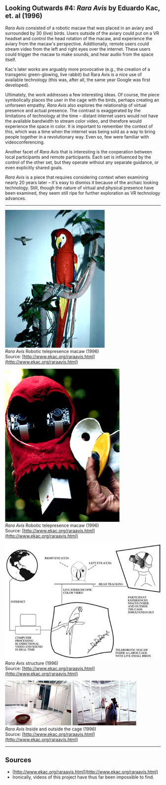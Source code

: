 ## Looking Outwards #4: *Rara Avis* by Eduardo Kac, et. al (1996)

*Rara Avis* consisted of a robotic macaw that was placed in an aviary and surrounded by 30 (live) birds. Users outside of the aviary could put on a VR headset and control the head rotation of the macaw, and experience the aviary from the macaw's perspective. Additionally, remote users could stream video from the left and right eyes over the internet. These users could trigger the macaw to make sounds, and hear audio from the space itself.

Kac's later works are arguably more provocative (e.g., the creation of a transgenic green-glowing, live rabbit) but Rara Avis is a nice use of available technology (this was, after all, the same year Google was first developed). 

Ultimately, the work addresses a few interesting ideas. Of course, the piece symbolically places the user in the cage with the birds, perhaps creating an unforseen empathy. *Rara Avis* also explores the relationship of virtual presence and actual presence. The contrast is exaggerated by the limitations of technology at the time – distant internet users would not have the available bandwidth to stream color video, and therefore would experience the space in color. It is important to remember the context of this, which was a time when the internet was being sold as a way to bring people together in a revolutionary way. Even so, few were familiar with videoconferencing.

Another facet of *Rara Avis* that is interesting is the cooperation between local participants and remote participants. Each set is influenced by the control of the other set, but they operate without any separate guidance, or even explicitly shared goals.

*Rara Avis* is a piece that requires considering context when examining nearly 20 years later – it's easy to dismiss it because of the archaic looking technology. Still, though the nature of virtual and physical presence have been examined, they seem still ripe for further exploration as VR technology advances. 

---

![Rara Avis](./media/lookingoutwards/4-1.gif)  
*Rara Avis* Robotic telepresence macaw (1996)  
Source: [http://www.ekac.org/raraavis.html](http://www.ekac.org/raraavis.html)  


![Rara Avis](./media/lookingoutwards/4-2.gif)  
*Rara Avis* Robotic telepresence macaw  (1996)  
Source: [http://www.ekac.org/raraavis.html](http://www.ekac.org/raraavis.html)  

![Rara Avis](./media/lookingoutwards/4-3.jpg)  
*Rara Avis* structure (1996)  
Source: [http://www.ekac.org/raraavis.html](http://www.ekac.org/raraavis.html)  

![Rara Avis](./media/lookingoutwards/4-4.jpg)
![Rara Avis](./media/lookingoutwards/4-5.jpg)  
*Rara Avis* Inside and outside the cage (1996)  
Source: [http://www.ekac.org/raraavis.html](http://www.ekac.org/raraavis.html)  

---

## Sources
- [http://www.ekac.org/raraavis.html](http://www.ekac.org/raraavis.html)
- Ironically, videos of this project have thus far been impossible to find.